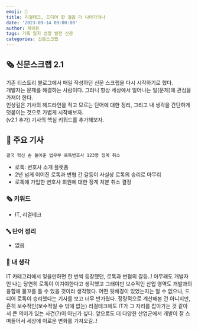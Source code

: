 ```yaml
---
emoji: 📰
title: 리걸테크, 드디어 한 걸음 더 나아가려나
date: '2023-09-14 09:00:00'
author: 제이든
tags: 기록 일지 성장 발전 신문
categories: 신문스크랩
---
```


## 🗞️ 신문스크랩 2.1

기존 티스토리 블로그에서 매일 작성하던 신문 스크랩을 다시 시작하기로 했다.<br/>
개발자는 문제를 해결하는 사람이다. 그러니 항상 세상에서 일어나는 일(문제)에 관심을 가져야 한다.<br/>
인상깊은 기사의 헤드라인을 적고 모르는 단어에 대한 정리, 그리고 내 생각을 간단하게 덧붙이는 것으로 가볍게 시작해보자.<br/>
(v2.1 추가) 기사의 핵심 키워드를 추가해보자.

## 🌻 주요 기사

`결국 혁신 손 들어준 법무부 로톡변호사 123명 징계 취소`

- 로톡: 변호사 소개 플랫폼
- 2년 넘게 이어진 로톡과 변협 간 갈등이 사실상 로톡의 승리로 마무리
- 로톡에 가입한 변호사 회원에 대한 징계 처분 취소 결정

### 🗞 키워드

- IT, 리걸테크

### 🔤 단어 정리

- 없음

### 🤔 내 생각

IT 카테고리에서 잊을만하면 한 번씩 등장했던, 로톡과 변협의 갈등..! 아무래도 개발자인 나는 당연히 로톡이 이겨야한다고 생각했고 그래야만 보수적인 산업 영역도 개발과의 융합에 물꼬를 틀 수 있을 것이라 생각했다. 어떤 뒷배경이 있었는지는 알 수 없으나, 드디어 로톡이 승리했다는 기사를 보고 너무 반가웠다. 정량적으로 계산해본 건 아니지만, 흔히 보수적인(보수적일 수 밖에 없는) 리걸테크에도 IT가 그 자리를 잡아가는 것 같아서 큰 의미가 있는 사건(?)이 아닌가 싶다. 앞으로도 더 다양한 산업군에서 개발이 잘 스며들어서 세상에 이로운 변화를 가져오길..!

```toc

```
